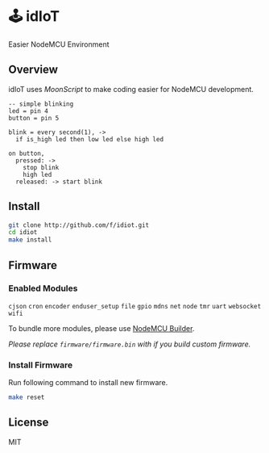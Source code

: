 # 🕹 idIoT
Easier NodeMCU Environment

## Overview

idIoT uses *MoonScript* to make coding easier for NodeMCU development.

```moonscript
-- simple blinking
led = pin 4
button = pin 5

blink = every second(1), ->
  if is_high led then low led else high led

on button,
  pressed: ->
    stop blink
    high led
  released: -> start blink
```

## Install

```bash
git clone http://github.com/f/idiot.git
cd idiot
make install
```

## Firmware

### Enabled Modules
`cjson` `cron` `encoder` `enduser_setup` `file` `gpio`
`mdns` `net` `node` `tmr` `uart` `websocket` `wifi`

To bundle more modules, please use [NodeMCU Builder](https://nodemcu-build.com).

_Please replace `firmware/firmware.bin` with if you build custom firmware._

### Install Firmware

Run following command to install new firmware.

```bash
make reset
```

## License

MIT

